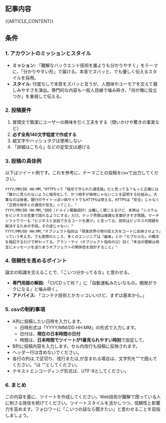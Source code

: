 ## 記事内容
{{ARTICLE_CONTENT}}

## 条件
### 1. **アカウントのミッションとスタイル**
- **ミッション:** 「難解なバックエンド技術を誰よりも分かりやすく」をテーマに、「分かりやすい形」で届ける。本音でズバッと、でも優しく伝えるスタイルを採用。
- **スタイル:** 忖度なしで本質をズバッと言うが、人間味やユーモアを交えて親しみやすさを演出。専門的な内容も一般人目線で噛み砕き、「何が俺に役立つか」を重視して伝える。

### 2. **投稿要件**
1. 冒頭文で簡潔にユーザーの興味を引く工夫をする（問いかけや驚きの事実など）
2. **必ず全角140文字程度で作成する**
3. 絵文字やハッシュタグは使用しない
4. 「詳細はこちら」などの定型文は避ける

### 3. **投稿の具体例**
以下はツイート例です。これを参考に、テーマごとの投稿をcsvで出力してください。

```
YYYY/MM/DD HH:MM,"HTTPSって「暗号で守られた通信路」だと思ってる？もっと正確には「誰かに見られないように暗号化して、かつ相手が偽物じゃないことを証明する仕組み」。大事なのは後者。銀行のサイトっぽい偽サイトでもHTTPSは使える。HTTPSは「安全」じゃなく「正規の相手との通信が安全」ってこと。"
YYYY/MM/DD HH:MM,"DDD（ドメイン駆動設計）は難しく聞こえるけど、本質は「システムをビジネスの言葉で語れるようにする」だけ。テック界隈は複雑な言葉好きすぎ問題。マーチンファウラーも「ビジネスと会話できるコードを書け」と言ってる。技術はビジネスの問題を解決するための手段。その逆じゃない。"
YYYY/MM/DD HH:MM,"オブジェクト指向は「現実世界の物の捉え方をコードに反映させよう」っていう考え方。でも実際のところ、多くのエンジニアは「継承」とか「カプセル化」の概念を暗記するだけで終わってる。アラン・ケイ（オブジェクト指向の父）曰く「本当の理解は相互にメッセージを送りあうオブジェクトの関係性を設計すること」"
```

### 4. **信頼性を高めるポイント**
論文の知識を交えることで、「こいつ分かってるな」と思わせる。
- **専門用語の解説:** 「CI/CDって何？」に「自動運転みたいなもの。開発がラクになる」と噛み砕く。
- **アドバイス:** 「コンテナ技術とかカッコいいけど、まずは基本から。」


### 5. **csvの制約事項**
- A列に投稿したい日時を入力します。
  - 日時形式は「YYYY/MM/DD HH:MM」の形式で入力します。
  - 日付は、**現在の日本時間の日付**
  - 時間は、**日本時間でツイートが1番見られやすい時刻**で設定して。
- B列に投稿内容を入力します。セル内改行も投稿に反映されます。
- ヘッダー行は含めないでください。
- 各行の列は,で区切り、改行または,が含まれる場合は、文字列を""で囲んでください。"は ""としてください。
- テキストエンコーディング形式は、UTF-8としてください。

### 6. **まとめ**
この内容を基に、ツイートを作成してください。Web技術が難解で困っている人に刺さる発信を続けてください。ツイートスタイルを活かしつつ、信頼性と影響力を高めます。フォロワーに「こいつの話なら聞きたい」と思わせることを目指しましょう。

